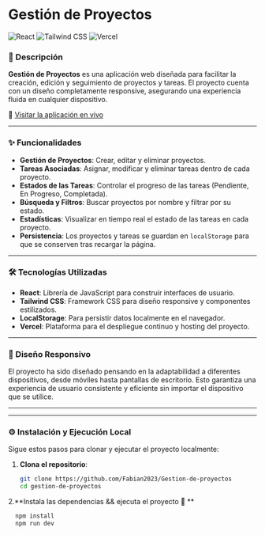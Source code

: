 # Gestión de Proyectos

![React](https://img.shields.io/badge/React-v18.2.0-blue.svg)
![Tailwind CSS](https://img.shields.io/badge/TailwindCSS-v3.2.0-blueviolet.svg)
![Vercel](https://img.shields.io/badge/Deployed%20on-Vercel-black.svg)

### 📝 Descripción
**Gestión de Proyectos** es una aplicación web diseñada para facilitar la creación, edición y seguimiento de proyectos y tareas. El proyecto cuenta con un diseño completamente responsive, asegurando una experiencia fluida en cualquier dispositivo.

🚀 [Visitar la aplicación en vivo](https://gestion-de-proyectos-six.vercel.app)

---

### ✨ Funcionalidades
- **Gestión de Proyectos**: Crear, editar y eliminar proyectos.
- **Tareas Asociadas**: Asignar, modificar y eliminar tareas dentro de cada proyecto.
- **Estados de las Tareas**: Controlar el progreso de las tareas (Pendiente, En Progreso, Completada).
- **Búsqueda y Filtros**: Buscar proyectos por nombre y filtrar por su estado.
- **Estadísticas**: Visualizar en tiempo real el estado de las tareas en cada proyecto.
- **Persistencia**: Los proyectos y tareas se guardan en `localStorage` para que se conserven tras recargar la página.

---

### 🛠️ Tecnologías Utilizadas
- **React**: Librería de JavaScript para construir interfaces de usuario.
- **Tailwind CSS**: Framework CSS para diseño responsive y componentes estilizados.
- **LocalStorage**: Para persistir datos localmente en el navegador.
- **Vercel**: Plataforma para el despliegue continuo y hosting del proyecto.

---

### 📱 Diseño Responsivo
El proyecto ha sido diseñado pensando en la adaptabilidad a diferentes dispositivos, desde móviles hasta pantallas de escritorio. Esto garantiza una experiencia de usuario consistente y eficiente sin importar el dispositivo que se utilice.

---
---

### ⚙️ Instalación y Ejecución Local
Sigue estos pasos para clonar y ejecutar el proyecto localmente:

1. **Clona el repositorio**:
   ```bash
   git clone https://github.com/Fabian2023/Gestion-de-proyectos
   cd gestion-de-proyectos

2.**Instala las dependencias && ejecuta el proyecto 🚀 **
 ```bash
   npm install
   npm run dev
